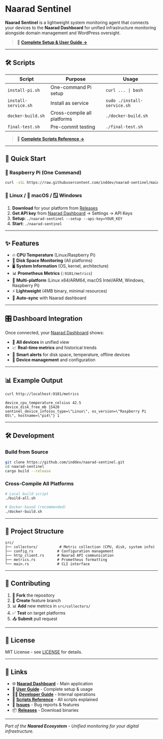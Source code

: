 # Naarad Sentinel

**Naarad Sentinel** is a lightweight system monitoring agent that connects your devices to the **Naarad Dashboard** for unified infrastructure monitoring alongside domain management and WordPress oversight.

> 📖 **[Complete Setup & User Guide →](./USER-GUIDE.md)**

---

## 🛠️ Scripts

| Script | Purpose | Usage |
|--------|---------|-------|
| `install-pi.sh` | One-command Pi setup | `curl ... \| bash` |
| `install-service.sh` | Install as service | `sudo ./install-service.sh` |
| `docker-build.sh` | Cross-compile all platforms | `./docker-build.sh` |
| `final-test.sh` | Pre-commit testing | `./final-test.sh` |

> 📝 **[Complete Scripts Reference →](./docs/SCRIPTS-REFERENCE.md)**

---

## 🚀 Quick Start

### 🍓 Raspberry Pi (One Command)
```bash
curl -sSL https://raw.githubusercontent.com/inddev/naarad-sentinel/main/install-pi.sh | bash
```

### 🐧 Linux / 🍎 macOS / 🪟 Windows
1. **Download** for your platform from [Releases](https://github.com/inddev/naarad-sentinel/releases/latest)
2. **Get API key** from [Naarad Dashboard](https://app.naarad.dev) → Settings → API Keys
3. **Setup**: `./naarad-sentinel --setup --api-key=YOUR_KEY`
4. **Start**: `./naarad-sentinel`

---

## ✨ Features

- 🔥 **CPU Temperature** (Linux/Raspberry Pi)
- 💾 **Disk Space Monitoring** (All platforms)  
- 🖥️ **System Information** (OS, kernel, architecture)
- 📊 **Prometheus Metrics** (`:9101/metrics`)
- 🚀 **Multi-platform** (Linux x64/ARM64, macOS Intel/ARM, Windows, Raspberry Pi)
- ⚡ **Lightweight** (4MB binary, minimal resources)
- 🔄 **Auto-sync** with Naarad dashboard

---

## 🎛️ Dashboard Integration

Once connected, your [Naarad Dashboard](https://app.naarad.dev) shows:
- 📱 **All devices** in unified view
- 📈 **Real-time metrics** and historical trends
- 🚨 **Smart alerts** for disk space, temperature, offline devices
- 🔧 **Device management** and configuration

---

## 📊 Example Output

```bash
curl http://localhost:9101/metrics
```

```
device_cpu_temperature_celsius 42.5
device_disk_free_mb 15420
sentinel_device_info{os_type=\"Linux\", os_version=\"Raspberry Pi OS\", hostname=\"pi4\"} 1
```

---

## 🛠️ Development

### Build from Source
```bash
git clone https://github.com/inddev/naarad-sentinel.git
cd naarad-sentinel
cargo build --release
```

### Cross-Compile All Platforms
```bash
# Local build script
./build-all.sh

# Docker-based (recommended)
./docker-build.sh
```

---

## 📁 Project Structure

```
src/
├── collectors/          # Metric collection (CPU, disk, system info)
├── config.rs           # Configuration management  
├── http_client.rs      # Naarad API communication
├── metrics.rs          # Prometheus formatting
└── main.rs             # CLI interface
```

---

## 🤝 Contributing

1. 🍴 **Fork** the repository
2. 🌿 **Create** feature branch
3. 📊 **Add** new metrics in `src/collectors/`
4. ✅ **Test** on target platforms
5. 📤 **Submit** pull request

---

## 📜 License

MIT License - see [LICENSE](LICENSE) for details.

---

## 🔗 Links

- 🌐 **[Naarad Dashboard](https://app.naarad.dev)** - Main application
- 📖 **[User Guide](./USER-GUIDE.md)** - Complete setup & usage
- 👨‍💻 **[Developer Guide](./DEVELOPER-GUIDE.md)** - Internal operations
- 📝 **[Scripts Reference](./docs/SCRIPTS-REFERENCE.md)** - All scripts explained
- 🐛 **[Issues](https://github.com/inddev/naarad-sentinel/issues)** - Bug reports & features
- 📦 **[Releases](https://github.com/inddev/naarad-sentinel/releases)** - Download binaries

---

*Part of the **Naarad Ecosystem** - Unified monitoring for your digital infrastructure.*
